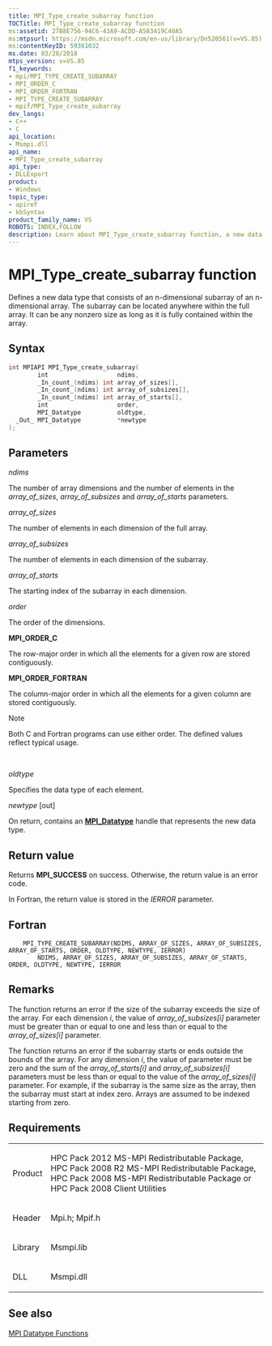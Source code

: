 ```yaml
---
title: MPI_Type_create_subarray function
TOCTitle: MPI_Type_create_subarray function
ms:assetid: 27B8E756-94C6-43A9-ACDD-A583419C40A5
ms:mtpsurl: https://msdn.microsoft.com/en-us/library/Dn520561(v=VS.85)
ms:contentKeyID: 59361032
ms.date: 03/28/2018
mtps_version: v=VS.85
f1_keywords:
- mpi/MPI_TYPE_CREATE_SUBARRAY
- MPI_ORDER_C
- MPI_ORDER_FORTRAN
- MPI_TYPE_CREATE_SUBARRAY
- mpif/MPI_Type_create_subarray
dev_langs:
- C++
- C
api_location:
- Msmpi.dll
api_name:
- MPI_Type_create_subarray
api_type:
- DLLExport
product:
- Windows
topic_type:
- apiref
- kbSyntax
product_family_name: VS
ROBOTS: INDEX,FOLLOW
description: Learn about MPI_Type_create_subarray function, a new data type for n-dimensional subarrays. Understand syntax, parameters, and error handling.
---
```


# MPI\_Type\_create\_subarray function

Defines a new data type that consists of an n-dimensional subarray of an n-dimensional array. The subarray can be located anywhere within the full array. It can be any nonzero size as long as it is fully contained within the array.

## Syntax

``` c++
int MPIAPI MPI_Type_create_subarray(
        int                   ndims,
        _In_count_(ndims) int array_of_sizes[],
        _In_count_(ndims) int array_of_subsizes[],
        _In_count_(ndims) int array_of_starts[],
        int                   order,
        MPI_Datatype          oldtype,
  _Out_ MPI_Datatype          *newtype
);
```

## Parameters

*ndims*

The number of array dimensions and the number of elements in the *array\_of\_sizes*, *array\_of\_subsizes* and *array\_of\_starts* parameters.

*array\_of\_sizes*

The number of elements in each dimension of the full array.

*array\_of\_subsizes*

The number of elements in each dimension of the subarray.

*array\_of\_starts*

The starting index of the subarray in each dimension.

*order*

The order of the dimensions.

**MPI\_ORDER\_C**

The row-major order in which all the elements for a given row are stored contiguously.

**MPI\_ORDER\_FORTRAN**

The column-major order in which all the elements for a given column are stored contiguously.

> [!NOTE]
> Both C and Fortran programs can use either order. The defined values reflect typical usage.

 

*oldtype*

Specifies the data type of each element.

*newtype* \[out\]

On return, contains an [**MPI\_Datatype**](mpi-datatype-enumeration.md) handle that represents the new data type.

## Return value

Returns **MPI\_SUCCESS** on success. Otherwise, the return value is an error code.

In Fortran, the return value is stored in the *IERROR* parameter.

## Fortran

``` FORTRAN
    MPI_TYPE_CREATE_SUBARRAY(NDIMS, ARRAY_OF_SIZES, ARRAY_OF_SUBSIZES, ARRAY_OF_STARTS, ORDER, OLDTYPE, NEWTYPE, IERROR)
        NDIMS, ARRAY_OF_SIZES, ARRAY_OF_SUBSIZES, ARRAY_OF_STARTS, ORDER, OLDTYPE, NEWTYPE, IERROR
```

## Remarks

The function returns an error if the size of the subarray exceeds the size of the array. For each dimension *i*, the value of *array\_of\_subsizes\[i\]* parameter must be greater than or equal to one and less than or equal to the *array\_of\_sizes\[i\]* parameter.

The function returns an error if the subarray starts or ends outside the bounds of the array. For any dimension *i*, the value of parameter must be zero and the sum of the *array\_of\_starts\[i\]* and *array\_of\_subsizes\[i\]* parameters must be less than or equal to the value of the *array\_of\_sizes\[i\]* parameter. For example, if the subarray is the same size as the array, then the subarray must start at index zero. Arrays are assumed to be indexed starting from zero.

## Requirements

<table>
<colgroup>
<col/>
<col/>
</colgroup>
<tbody>
<tr class="odd">
<td><p>Product</p></td>
<td><p>HPC Pack 2012 MS-MPI Redistributable Package, HPC Pack 2008 R2 MS-MPI Redistributable Package, HPC Pack 2008 MS-MPI Redistributable Package or HPC Pack 2008 Client Utilities</p></td>
</tr>
<tr class="even">
<td><p>Header</p></td>
<td>Mpi.h;
Mpif.h</td>
</tr>
<tr class="odd">
<td><p>Library</p></td>
<td>Msmpi.lib</td>
</tr>
<tr class="even">
<td><p>DLL</p></td>
<td>Msmpi.dll</td>
</tr>
</tbody>
</table>


## See also

[MPI Datatype Functions](mpi-datatype-functions.md)

